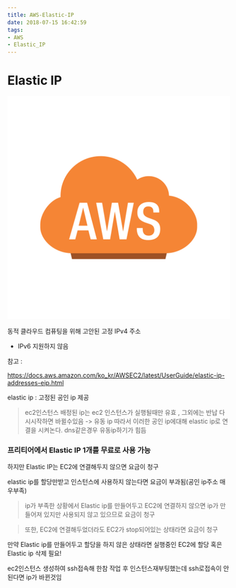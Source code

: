 ```yaml
---
title: AWS-Elastic-IP
date: 2018-07-15 16:42:59
tags:
- AWS
- Elastic_IP
---
```


# Elastic IP

<img src='../img/aws.png'>

동적 클라우드 컴퓨팅을 위해 고안된 고정 IPv4 주소
- IPv6 지원하지 않음

참고 :

https://docs.aws.amazon.com/ko_kr/AWSEC2/latest/UserGuide/elastic-ip-addresses-eip.html

elastic ip : 고정된 공인 ip 제공
>ec2인스턴스 배정된 ip는 ec2 인스턴스가 실행될때만 유효 , 그외에는 반납 다시시작하면 바뀔수있음 -> 유동 ip
따라서 이러한 공인 ip에대해 elastic ip로 연결을 시켜논다.
dns같은경우 유동ip하기가 힘듬 

### 프리티어에서 Elastic IP 1개를 무료로 사용 가능
하지만 Elastic IP는 EC2에 연결해두지 않으면 요금이 청구


elastic ip를 할당만받고 인스턴스에 사용하지 않는다면 요금이 부과됨(공인 ip주소 매우부족)
> ip가 부족한 상황에서 Elastic ip를 만들어두고 EC2에 연결하지 않으면 ip가 만들어져 있지만 사용되지 않고 있으므로 요금이 청구

> 또한, EC2에 연결해두었더라도 EC2가 stop되어있는 상태라면 요금이 청구

만약 Elastic ip를 만들어두고 할당을 하지 않은 상태라면 실행중인 EC2에 할당 혹은 Elastic ip 삭제 필요!

ec2인스턴스 생성하여 ssh접속해 한참 작업 후 
인스턴스재부팅했는데 ssh로접속이 안된다면 ip가 바뀐것임

